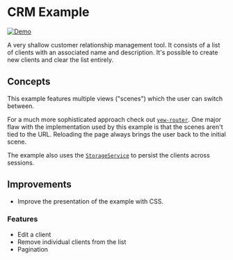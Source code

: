# CRM Example

[![Demo](https://img.shields.io/website?label=demo&url=https%3A%2F%2Fexamples.yew.rs%2Fcrm)](https://examples.yew.rs/crm)

A very shallow customer relationship management tool.
It consists of a list of clients with an associated name and description.
It's possible to create new clients and clear the list entirely.

## Concepts

This example features multiple views ("scenes") which the user can switch between.

For a much more sophisticated approach check out [`yew-router`](https://yew.rs/docs/en/concepts/router/).
One major flaw with the implementation used by this example is that the scenes aren't tied to the URL.
Reloading the page always brings the user back to the initial scene.

The example also uses the [`StorageService`](https://docs.rs/yew-services/latest/yew_services/struct.StorageService.html)
to persist the clients across sessions.

## Improvements

- Improve the presentation of the example with CSS.

### Features

- Edit a client
- Remove individual clients from the list
- Pagination
